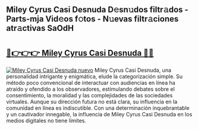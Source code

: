 ## Miley Cyrus Casi Desnuda D𝚎sn𝚞dos filtr𝚊dos - Parts-mja Vid𝚎os f𝚘tos - N𝚞evas filtr𝚊ciones atr𝚊ctivas SaOdH

# <h2><a href="http://mb6zy1a.tromn.icu/?c=Miley+Cyrus+Casi+Desnuda">🔗👉👉👉 Miley Cyrus Casi Desnuda 🔗🔗</a></h2>

[![Miley Cyrus Casi Desnuda nuevo](https://i.imgur.com/pEAQMta.gif)](http://mb6zy1a.tromn.icu/?c=Miley+Cyrus+Casi+Desnuda)
Miley Cyrus Casi Desnuda, una personalidad intrigante y enigmática, elude la categorización simple. Su método poco convencional de interactuar con audiencias en línea ha atraído y ofendido a los observadores, estimulando debates sobre el consentimiento, la moralidad y las complejidades de las sociedades virtuales. Aunque su dirección futura no está clara, su influencia en la comunidad en línea es indiscutible. Con una determinación inquebrantable y un cautivador innegable, la influencia de Miley Cyrus Casi Desnuda en los medios digitales no tiene límites.
